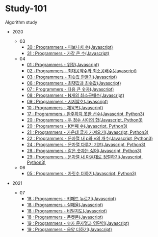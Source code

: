 # Study-101

Algorithm study

- 2020
  - 03
    - [30 : Programmers - 피보나치 수(Javascript)](2020/03/(30)Programmers-피보나치수.md)
    - [31 : Programmers - 가장 큰 수(Javascript)](2020/03/(31)Programmers-가장큰수.md)
  - 04
    - [01 : Programmers - 위장(Javascript)](2020/04/(01)Programmers-위장.md)
    - [02 : Programmers - 최대공약수와 최소공배수(Javascript)](2020/04/(02)Programmers-최대공약수와최소공배수.md)
    - [03 : Programmers - 최솟값 만들기(Javascript)](2020/04/(03)Programmers-최솟값만들기.md)
    - [06 : Programmers - 최댓값과 최솟값(Javascript)](2020/04/(06)Programmers-최댓값과최솟값.md)
    - [07 : Programmers - 다음 큰 숫자(Javascript)](2020/04/(07)Programmers-다음큰숫자.md)
    - [08 : Programmers - N개의 최소공배수(Javascript)](2020/04/(08)Programmers-N개의최소공배수.md)
    - [09 : Programmers - 시저암호(Javascript)](2020/04/(09)Programmers-시저암호.md)
    - [10 : Programmers - 체육복(Javascript)](2020/04/(10)Programmers-체육복.md)
    - [17 : Programmers - 완주하지 못한 선수(Javascript, Python3)](2020/04/(17)Programmers-완주하지못한선수.md)
    - [20 : Programmers - 두 정수 사이의 합(Javascript, Python3)](2020/04/(20)Programmers-두정수사이의합.md)
    - [20 : Programmers - K번째 수(Javascript, Python3)](2020/04/(20)Programmers-K번째수.md)
    - [21 : Programmers - 가운데 글자 가져오기(Javascript, Python3)](2020/04/(21)Programmers-가운데글자가져오기.md)
    - [22 : Programmers - 문자열 내 p와 y의 개수(Javascript, Python3)](2020/04/(22)Programmers-문자열내p와y의개수.md)
    - [24 : Programmers - 문자열 다루기 기본(Javascript, Python3)](2020/04/(24)Programmers-문자열다루기기본.md)
    - [28 : Programmers - 같은 숫자는 싫어(Javascript, Python3)](2020/04/(28)Programmers-같은숫자는싫어.md)
    - [29 : Programmers - 문자열 내 마음대로 정렬하기(Javascript, Python3)](2020/04/(29)Programmers-문자열내마음대로정렬하기.md)
  - 06
    - [05 : Programmers - 자릿수 더하기(Javascript, Python3)](2020/06/(05)Programmers-자릿수더하기.md)

- 2021
  - 07
    - [18 : Programmers - 키패드 누르기(Javascript)](2021/07/(18)Programmers-키패드누르기.md)
    - [18 : Programmers - 실패율(Javascript)](2021/07/(18)Programmers-실패율.md)
    - [18 : Programmers - 비밀지도(Javascript)](2021/07/(18)Programmers-비밀지도.md)
    - [18 : Programmers - 폰켓몬(Javascript)](2021/07/(18)Programmers-폰켓몬.md)
    - [19 : Programmers - 숫자 문자열과 영단어(Javascript)](2021/07/(19)Programmers-숫자문자열과영단어.md)
    - [19 : Programmers - 음양 더하기(Javascript)](2021/07/(19)Programmers-음양더하기.md)
